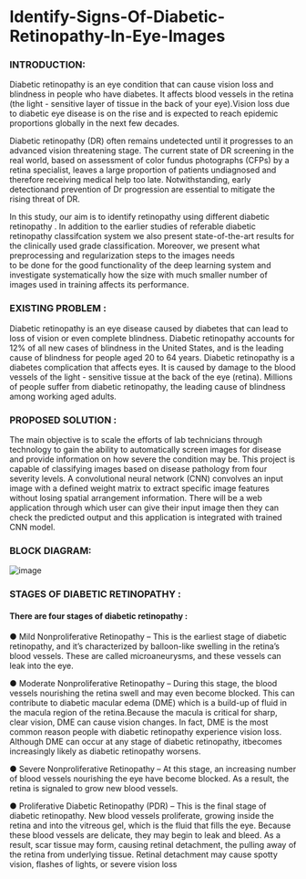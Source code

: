 # Identify-Signs-Of-Diabetic-Retinopathy-In-Eye-Images
### INTRODUCTION:
Diabetic retinopathy is an eye condition that can cause vision loss and blindness in
people who have diabetes. It affects blood vessels in the retina (the light - sensitive
layer of tissue in the back of your eye).Vision loss due to diabetic eye disease is on the
rise and is expected to reach epidemic proportions globally in the next few decades.

Diabetic retinopathy (DR) often remains undetected until it progresses to an advanced
vision  threatening stage. The current state of DR screening in the real world, based on
assessment of color fundus photographs (CFPs) by a retina specialist, leaves a large
proportion of patients undiagnosed and therefore receiving medical help too late.
Notwithstanding, early detectionand prevention of Dr progression are essential to
mitigate the rising threat of DR.

In this study, our aim is to identify retinopathy using different diabetic retinopathy . In
addition to the earlier studies of referable diabetic retinopathy classifcation system we
also present state-of-the-art results for the clinically used grade classification.
Moreover, we present what preprocessing and regularization steps to the images needs  
to be done for the good functionality of the deep learning system and investigate
systematically how the size with much smaller number of images used in training
affects its performance.

### EXISTING PROBLEM :

Diabetic retinopathy is an eye disease caused by diabetes that can lead to loss of vision
or even complete blindness. Diabetic retinopathy accounts for 12% of all new cases of
blindness in the United States, and is the leading cause of blindness for people aged 20
to 64 years. Diabetic retinopathy is a diabetes complication that affects eyes. It is
caused by damage to the blood vessels of the light - sensitive tissue at the back of the
eye (retina). Millions of people suffer from diabetic retinopathy, the leading cause of
blindness among working aged adults.

### PROPOSED SOLUTION :

The main objective is to scale the efforts of lab technicians through technology to gain
the ability to automatically screen images for disease and provide information on how
severe the condition may be. This project is capable of classifying images based on
disease pathology from four severity levels. A convolutional neural network (CNN)
convolves an input image with a defined weight matrix to extract specific image
features without losing spatial arrangement information. There will be a web application
through which user can give their input image then they can check the predicted output
and this application is integrated with trained CNN model.
### BLOCK DIAGRAM:
![image](https://user-images.githubusercontent.com/85671826/123836975-f3131c80-d927-11eb-8001-6ba250371ebd.png)

### STAGES OF DIABETIC RETINOPATHY :

#### There are four stages of diabetic retinopathy :
● Mild Nonproliferative Retinopathy – This is the earliest stage of diabetic
retinopathy, and it’s characterized by balloon-like swelling in the retina’s blood
vessels. These are called microaneurysms, and these vessels can leak into the
eye.

● Moderate Nonproliferative Retinopathy – During this stage, the blood vessels
nourishing the retina swell and may even become blocked. This can contribute to
diabetic macular edema (DME) which is a build-up of fluid in the macula region of
the retina.Because the macula is critical for sharp, clear vision, DME can cause
vision changes. In fact, DME is the most common reason people with diabetic
retinopathy experience vision loss. Although DME can occur at any stage of
diabetic retinopathy, itbecomes increasingly likely as diabetic retinopathy
worsens.

● Severe Nonproliferative Retinopathy – At this stage, an increasing number of
blood  vessels nourishing the eye have become blocked. As a result, the retina is
signaled to grow new blood vessels.

● Proliferative Diabetic Retinopathy (PDR) – This is the final stage of diabetic
retinopathy. New blood vessels proliferate, growing inside the retina and into the
vitreous gel, which is the fluid that fills the eye. Because these blood vessels are
delicate, they may begin to leak and bleed. As a result, scar tissue may form,
causing retinal detachment, the pulling away of the retina from underlying tissue.
Retinal detachment may cause spotty vision, flashes of lights, or severe vision
loss
